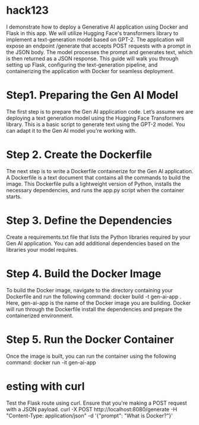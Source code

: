 # hack123
I demonstrate how to deploy a Generative AI application using Docker and Flask in this app. We will utilize Hugging Face's transformers library to implement a text-generation model based on GPT-2. The application will expose an endpoint /generate that accepts POST requests with a prompt in the JSON body. The model processes the prompt and generates text, which is then returned as a JSON response. This guide will walk you through setting up Flask, configuring the text-generation pipeline, and containerizing the application with Docker for seamless deployment.

# Step1. Preparing the Gen AI Model
The first step is to prepare the Gen AI application code. Let’s assume we are deploying a text generation model using the Hugging Face Transformers library.
This is a basic script to generate text using the GPT-2 model. You can adapt it to the Gen AI model you're working with.

# Step 2. Create the Dockerfile
The next step is to write a Dockerfile containerize for the Gen AI application. A Dockerfile is a text document that contains all the commands to build the image.
This Dockerfile pulls a lightweight version of Python, installs the necessary dependencies, and runs the app.py script when the container starts.

# Step 3. Define the Dependencies
Create a requirements.txt file that lists the Python libraries required by your Gen AI application.
You can add additional dependencies based on the libraries your model requires.

# Step 4. Build the Docker Image
To build the Docker image, navigate to the directory containing your Dockerfile and run the following command:
docker build -t gen-ai-app .
Here, gen-ai-app is the name of the Docker image you are building. Docker will run through the Dockerfile install the dependencies and prepare the containerized environment.

# Step 5. Run the Docker Container
Once the image is built, you can run the container using the following command:
docker run -it gen-ai-app

# esting with curl
Test the Flask route using curl. Ensure that you're making a POST request with a JSON payload.
curl -X POST http://localhost:8080/generate -H "Content-Type: application/json" -d '{"prompt": "What is Docker?"}'
